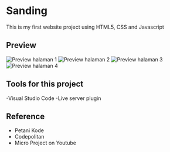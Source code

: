 # Sanding
This is my first website project using HTML5, CSS and Javascript

## Preview
![Preview halaman 1](sceenshoot1.PNG)
![Preview halaman 2](screenshoot2.PNG)
![Preview halaman 3](screenshoot3.PNG)
![Preview halaman 4](screenshoot4.PNG)

## Tools for this project
-Visual Studio Code
-Live server plugin

## Reference
- Petani Kode
- Codepolitan
- Micro Project on Youtube
